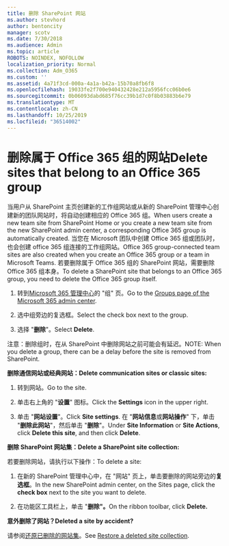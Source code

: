 ```yaml
---
title: 删除 SharePoint 网站
ms.author: stevhord
author: bentoncity
manager: scotv
ms.date: 7/30/2018
ms.audience: Admin
ms.topic: article
ROBOTS: NOINDEX, NOFOLLOW
localization_priority: Normal
ms.collection: Adm_O365
ms.custom: ''
ms.assetid: 4a71f3cd-000a-4a1a-b42a-15b70a8fb6f8
ms.openlocfilehash: 19033fe2f700e940432428e212a5956fcc06b0e6
ms.sourcegitcommit: 0b06093dabd685f76cc39b1d7c0f8b03883b6e79
ms.translationtype: MT
ms.contentlocale: zh-CN
ms.lasthandoff: 10/25/2019
ms.locfileid: "36514002"
---
```

# <a name="delete-sites-that-belong-to-an-office-365-group"></a><span data-ttu-id="a43a5-102">删除属于 Office 365 组的网站</span><span class="sxs-lookup"><span data-stu-id="a43a5-102">Delete sites that belong to an Office 365 group</span></span>

<span data-ttu-id="a43a5-103">当用户从 SharePoint 主页创建新的工作组网站或从新的 SharePoint 管理中心创建新的团队网站时，将自动创建相应的 Office 365 组。</span><span class="sxs-lookup"><span data-stu-id="a43a5-103">When users create a new team site from SharePoint Home or you create a new team site from the new SharePoint admin center, a corresponding Office 365 group is automatically created.</span></span> <span data-ttu-id="a43a5-104">当您在 Microsoft 团队中创建 Office 365 组或团队时，也会创建 office 365 组连接的工作组网站。</span><span class="sxs-lookup"><span data-stu-id="a43a5-104">Office 365 group-connected team sites are also created when you create an Office 365 group or a team in Microsoft Teams.</span></span> <span data-ttu-id="a43a5-105">若要删除属于 Office 365 组的 SharePoint 网站，需要删除 Office 365 组本身。</span><span class="sxs-lookup"><span data-stu-id="a43a5-105">To delete a SharePoint site that belongs to an Office 365 group, you need to delete the Office 365 group itself.</span></span> 
  
1. <span data-ttu-id="a43a5-106">转到[Microsoft 365 管理中心](https://portal.office.com/adminportal/home#/groups)的 "组" 页。</span><span class="sxs-lookup"><span data-stu-id="a43a5-106">Go to the [Groups page of the Microsoft 365 admin center](https://portal.office.com/adminportal/home#/groups).</span></span>
    
2. <span data-ttu-id="a43a5-107">选中组旁边的复选框。</span><span class="sxs-lookup"><span data-stu-id="a43a5-107">Select the check box next to the group.</span></span>
    
3. <span data-ttu-id="a43a5-108">选择 "**删除**"。</span><span class="sxs-lookup"><span data-stu-id="a43a5-108">Select **Delete**.</span></span>
    
<span data-ttu-id="a43a5-109">注意：删除组时，在从 SharePoint 中删除网站之前可能会有延迟。</span><span class="sxs-lookup"><span data-stu-id="a43a5-109">NOTE: When you delete a group, there can be a delay before the site is removed from SharePoint.</span></span>
  
<span data-ttu-id="a43a5-110">**删除通信网站或经典网站：**</span><span class="sxs-lookup"><span data-stu-id="a43a5-110">**Delete communication sites or classic sites:**</span></span>

1. <span data-ttu-id="a43a5-111">转到网站。</span><span class="sxs-lookup"><span data-stu-id="a43a5-111">Go to the site.</span></span>
  
2. <span data-ttu-id="a43a5-112">单击右上角的 "**设置**" 图标。</span><span class="sxs-lookup"><span data-stu-id="a43a5-112">Click the **Settings** icon in the upper right.</span></span> 
  
3. <span data-ttu-id="a43a5-113">单击 "**网站设置**"。</span><span class="sxs-lookup"><span data-stu-id="a43a5-113">Click **Site settings**.</span></span> <span data-ttu-id="a43a5-114">在 "**网站信息**或**网站操作**" 下，单击 "**删除此网站**"，然后单击 "**删除**"。</span><span class="sxs-lookup"><span data-stu-id="a43a5-114">Under **Site Information** or **Site Actions**, click **Delete this site**, and then click **Delete**.</span></span>
  
<span data-ttu-id="a43a5-115">**删除 SharePoint 网站集：**</span><span class="sxs-lookup"><span data-stu-id="a43a5-115">**Delete a SharePoint site collection:**</span></span>

<span data-ttu-id="a43a5-116">若要删除网站，请执行以下操作：</span><span class="sxs-lookup"><span data-stu-id="a43a5-116">To delete a site:</span></span>
  
1. <span data-ttu-id="a43a5-117">在新的 SharePoint 管理中心中，在 "网站" 页上，单击要删除的网站旁边的**复选框**。</span><span class="sxs-lookup"><span data-stu-id="a43a5-117">In the new SharePoint admin center, on the Sites page, click the **check box** next to the site you want to delete.</span></span> 
    
2. <span data-ttu-id="a43a5-118">在功能区工具栏上，单击 "**删除"。**</span><span class="sxs-lookup"><span data-stu-id="a43a5-118">On the ribbon toolbar, click **Delete.**</span></span>
    
<span data-ttu-id="a43a5-119">**意外删除了网站？**</span><span class="sxs-lookup"><span data-stu-id="a43a5-119">**Deleted a site by accident?**</span></span>

<span data-ttu-id="a43a5-120">请参阅[还原已删除的网站集](https://go.microsoft.com/fwlink/?linkid=867660)。</span><span class="sxs-lookup"><span data-stu-id="a43a5-120">See [Restore a deleted site collection](https://go.microsoft.com/fwlink/?linkid=867660).</span></span>
  

